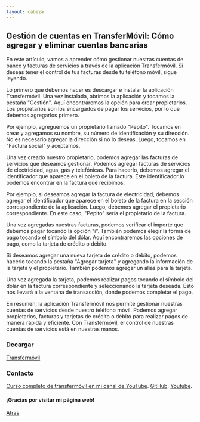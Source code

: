 ```yaml
---
layout: cabeza
---
```


## Gestión de cuentas en TransferMóvil: Cómo agregar y eliminar cuentas bancarias

En este artículo, vamos a aprender cómo gestionar nuestras cuentas de banco y facturas de servicios a través de la aplicación Transfermóvil. Si deseas tener el control de tus facturas desde tu teléfono móvil, sigue leyendo.

Lo primero que debemos hacer es descargar e instalar la aplicación Transfermóvil. Una vez instalada, abrimos la aplicación y tocamos la pestaña "Gestión". Aquí encontraremos la opción para crear propietarios. Los propietarios son los encargados de pagar los servicios, por lo que debemos agregarlos primero.

Por ejemplo, agreguemos un propietario llamado "Pepito". Tocamos en crear y agregamos su nombre, su número de identificación y su dirección. No es necesario agregar la dirección si no lo deseas. Luego, tocamos en "Factura social" y aceptamos.

Una vez creado nuestro propietario, podemos agregar las facturas de servicios que deseamos gestionar. Podemos agregar facturas de servicios de electricidad, agua, gas y telefónicas. Para hacerlo, debemos agregar el identificador que aparece en el boleto de la factura. Este identificador lo podemos encontrar en la factura que recibimos.

Por ejemplo, si deseamos agregar la factura de electricidad, debemos agregar el identificador que aparece en el boleto de la factura en la sección correspondiente de la aplicación. Luego, debemos agregar el propietario correspondiente. En este caso, "Pepito" sería el propietario de la factura.

Una vez agregadas nuestras facturas, podemos verificar el importe que debemos pagar tocando la opción "i". También podemos elegir la forma de pago tocando el símbolo del dólar. Aquí encontraremos las opciones de pago, como la tarjeta de crédito o débito.

Si deseamos agregar una nueva tarjeta de crédito o débito, podemos hacerlo tocando la pestaña "Agregar tarjeta" y agregando la información de la tarjeta y el propietario. También podemos agregar un alias para la tarjeta.

Una vez agregada la tarjeta, podemos realizar pagos tocando el símbolo del dólar en la factura correspondiente y seleccionando la tarjeta deseada. Esto nos llevará a la ventana de transacción, donde podemos completar el pago.

En resumen, la aplicación Transfermóvil nos permite gestionar nuestras cuentas de servicios desde nuestro teléfono móvil. Podemos agregar propietarios, facturas y tarjetas de crédito o débito para realizar pagos de manera rápida y eficiente. Con Transfermóvil, el control de nuestras cuentas de servicios está en nuestras manos.

### Decargar

[Transfermóvil](https://www.etecsa.cu/es/aplicaciones/transfermovil)

### Contacto

[Curso completo de transfermóvil en mi canal de YouTube](https://youtube.com/playlist?list=PL9Lgme4PR4XDbaGv87gfR5AupKot9yf5Z).
[GitHub](https://github.com/Infor-Mayo).
[Youtube](https://youtube.com/@Infor-Mayo).

#### ¡Gracias por visitar mi página web!

[Atras](./1-curso-completo-transfermovil.md) 

